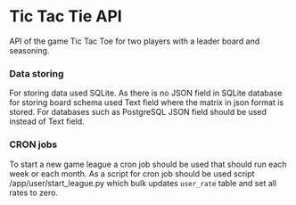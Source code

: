 # **Tic Tac Tie API**
API of the game Tic Tac Toe for two players with a leader board and seasoning.
### Data storing
For storing data used SQLite. As there is no JSON field in SQLite database for storing board schema used Text field
where the matrix in json format is stored. For databases such as PostgreSQL JSON field should be used instead of Text
field.
### CRON jobs
To start a new game league a cron job should be used that should run each week or each month. As a script for cron job
should be used script /app/user/start_league.py which bulk updates `user_rate` table and set all rates to zero.